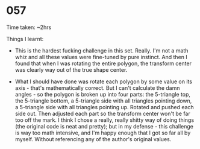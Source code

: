 # 057

Time taken: ~2hrs

Things I learnt:

* This is the hardest fucking challenge in this set. Really. I'm not a math whiz and all these values
were fine-tuned by pure instinct. And then I found that when I was rotating the entire polygon, the
transform center was clearly way out of the true shape center.

* What I should have done was rotate each polygon by some value on its axis - that's mathematically
correct. But I can't calculate the damn angles - so the polygon is broken up into four parts:
the 5-triangle top, the 5-triangle bottom, a 5-triangle side with all triangles pointing down,
a 5-triangle side with all triangles pointing up. Rotated and pushed each side out. Then adjusted
each part so the transform center won't be far too off the mark. I think I chose a really, really shitty
way of doing things (the original code is neat and pretty); but in my defense - this challenge is way
too math intensive, and I'm happy enough that I got so far all by myself. Without referencing any of
the author's original values.
